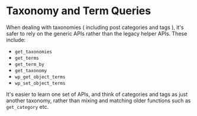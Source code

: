 # Taxonomy and Term Queries

When dealing with taxonomies \( including post categories and tags \), it's safer to rely on the generic APIs rather than the legacy helper APIs. These include:

* `get_taxonomies`
* `get_terms`
* `get_term_by`
* `get_taxonomy`
* `wp_get_object_terms`
* `wp_set_object_terms`

It's easier to learn one set of APIs, and think of categories and tags as just another taxonomy, rather than mixing and matching older functions such as `get_category` etc.

